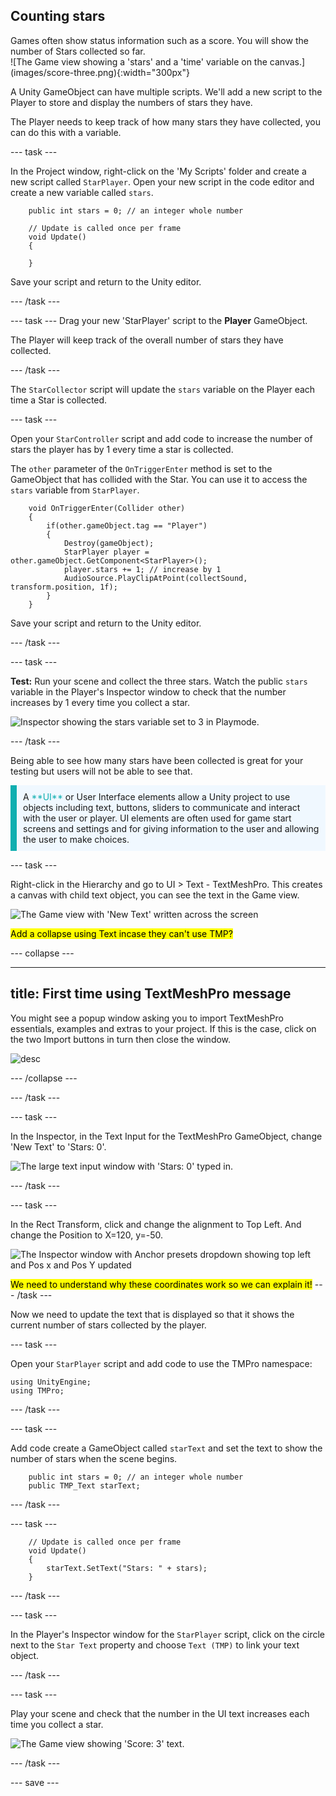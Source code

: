 ## Counting stars

<div style="display: flex; flex-wrap: wrap">
<div style="flex-basis: 200px; flex-grow: 1; margin-right: 15px;">
Games often show status information such as a score. You will show the number of Stars collected so far.
</div>
<div>
![The Game view showing a 'stars' and a 'time' variable on the canvas.](images/score-three.png){:width="300px"}
</div>
</div>

A Unity GameObject can have multiple scripts. We'll add a new script to the Player to store and display the numbers of stars they have. 

The Player needs to keep track of how many stars they have collected, you can do this with a variable. 

--- task ---

In the Project window, right-click on the 'My Scripts' folder and create a new script called `StarPlayer`. Open your new script in the code editor and create a new variable called `stars`.

```
    public int stars = 0; // an integer whole number

    // Update is called once per frame
    void Update()
    {
        
    }
```

Save your script and return to the Unity editor.

--- /task ---

--- task ---
Drag your new 'StarPlayer' script to the **Player** GameObject. 

The Player will keep track of the overall number of stars they have collected.

--- /task ---

The `StarCollector` script will update the `stars` variable on the Player each time a Star is collected.

--- task ---

Open your `StarController` script and add code to increase the number of stars the player has by 1 every time a star is collected. 

The `other` parameter of the `OnTriggerEnter` method is set to the GameObject that has collided with the Star. You can use it to access the `stars` variable from `StarPlayer`. 

```
    void OnTriggerEnter(Collider other)
    {
        if(other.gameObject.tag == "Player")
        {
            Destroy(gameObject);
            StarPlayer player = other.gameObject.GetComponent<StarPlayer>();
            player.stars += 1; // increase by 1
            AudioSource.PlayClipAtPoint(collectSound, transform.position, 1f);
        }
    }
```

Save your script and return to the Unity editor.

--- /task ---

--- task ---

**Test:** Run your scene and collect the three stars. Watch the public `stars` variable in the Player's Inspector window to check that the number increases by 1 every time you collect a star. 

![Inspector showing the stars variable set to 3 in Playmode.](images/stars-inspector.png)

--- /task ---

Being able to see how many stars have been collected is great for your testing but users will not be able to see that. 

<p style="border-left: solid; border-width:10px; border-color: #0faeb0; background-color: aliceblue; padding: 10px;">
A <span style="color: #0faeb0">**UI**</span> or User Interface elements allow a Unity project to use objects including text, buttons, sliders to communicate and interact with the user or player. UI elements are often used for game start screens and settings and for giving information to the user and allowing the user to make choices. 
</p>

--- task ---

Right-click in the Hierarchy and go to UI > Text - TextMeshPro. This creates a canvas with child text object, you can see the text in the Game view.

![The Game view with 'New Text' written across the screen](images/new-text.png)

<mark>Add a collapse using Text incase they can't use TMP? </mark>

--- collapse ---

---
title: First time using TextMeshPro message
---

You might see a popup window asking you to import TextMeshPro essentials, examples and extras to your project. If this is the case, click on the two Import buttons in turn then close the window.

![desc](images/TMP-importer.png)

--- /collapse ---

--- /task ---

--- task ---

In the Inspector, in the Text Input for the TextMeshPro GameObject, change 'New Text' to 'Stars: 0'.

![The large text input window with 'Stars: 0' typed in.](images/stars-start-text.png)

--- /task ---

--- task ---

In the Rect Transform, click and change the alignment to Top Left. And change the Position to X=120, y=-50.

![The Inspector window with Anchor presets dropdown showing top left and Pos x and Pos Y updated](images/reposition-text.png)

<mark>We need to understand why these coordinates work so we can explain it!</mark>
--- /task ---

Now we need to update the text that is displayed so that it shows the current number of stars collected by the player.

--- task ---

Open your `StarPlayer` script and add code to use the TMPro namespace:

```
using UnityEngine;
using TMPro;
```

--- /task ---

--- task ---

Add code create a GameObject called `starText` and set the text to show the number of stars when the scene begins.

```
    public int stars = 0; // an integer whole number
    public TMP_Text starText;

```

--- /task ---

--- task ---

```
    // Update is called once per frame
    void Update()
    {
        starText.SetText("Stars: " + stars);
    }
```

--- /task ---

--- task ---

In the Player's Inspector window for the `StarPlayer` script, click on the circle next to the `Star Text` property and choose `Text (TMP)` to link your text object. 

--- /task ---

--- task ---

Play your scene and check that the number in the UI text increases each time you collect a star. 

![The Game view showing 'Score: 3' text.](images/score-three.png)

--- /task ---

--- save ---

